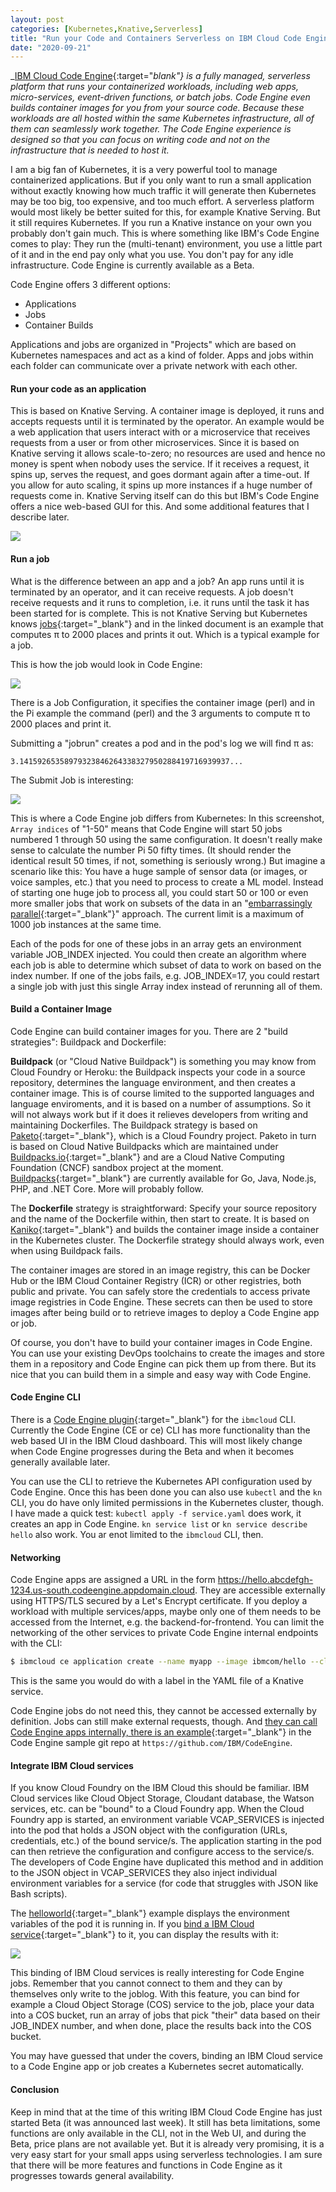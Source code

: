 ```yaml
---
layout: post
categories: [Kubernetes,Knative,Serverless]
title: "Run your Code and Containers Serverless on IBM Cloud Code Engine"
date: "2020-09-21"
---
```


_[IBM Cloud Code Engine](https://cloud.ibm.com/docs/codeengine?topic=codeengine-about){:target="_blank"} is a fully managed, serverless platform that runs your containerized workloads, including web apps, micro-services, event-driven functions, or batch jobs. Code Engine even builds container images for you from your source code. Because these workloads are all hosted within the same Kubernetes infrastructure, all of them can seamlessly work together. The Code Engine experience is designed so that you can focus on writing code and not on the infrastructure that is needed to host it._

I am a big fan of Kubernetes, it is a very powerful tool to manage containerized applications. But if you only want to run a small application without exactly knowing how much traffic it will generate then Kubernetes may be too big, too expensive, and too much effort. A serverless platform would most likely be better suited for this, for example Knative Serving. But it still requires Kubernetes. If you run a Knative instance on your own you probably don't gain much. This is where something like IBM's Code Engine comes to play: They run the (multi-tenant) environment, you use a little part of it and in the end pay only what you use. You don't pay for any idle infrastructure. Code Engine is currently available as a Beta.

Code Engine offers 3 different options: 
- Applications
- Jobs
- Container Builds

Applications and jobs are organized in "Projects" which are based on Kubernetes namespaces and act as a kind of folder. Apps and jobs within each folder can communicate over a private network with each other.

#### Run your code as an application

This is based on Knative Serving. A container image is deployed, it runs and accepts requests until it is terminated by the operator. An example would be a web application that users interact with or a microservice that receives requests from a user or from other microservices. Since it is based on Knative serving it allows scale-to-zero; no resources are used and hence no money is spent when nobody uses the service. If it receives a request, it spins up, serves the request, and goes dormant again after a time-out. If you allow for auto scaling, it spins up more instances if a huge number of requests come in. Knative Serving itself can do this but IBM's Code Engine offers a nice web-based GUI for this. And some additional features that I describe later.

![](/images/2020/09/image-3.png?w=1024)

#### Run a job

What is the difference between an app and a job? An app runs until it is terminated by an operator, and it can receive requests. A job doesn't receive requests and it runs to completion, i.e. it runs until the task it has been started for is complete. This is not Knative Serving but Kubernetes knows [jobs](https://kubernetes.io/docs/concepts/workloads/controllers/job/){:target="_blank"} and in the linked document is an example that computes π to 2000 places and prints it out. Which is a typical example for a job.

This is how the job would look in Code Engine:

![](/images/2020/09/image.png?w=1024)

There is a Job Configuration, it specifies the container image (perl) and in the Pi example the command (perl) and the 3 arguments to compute π to 2000 places and print it.

Submitting a "jobrun" creates a pod and in the pod's log we will find π as:

```
3.14159265358979323846264338327950288419716939937...
```

The Submit Job is interesting:

![](/images/2020/09/image-1.png?w=522)

This is where a Code Engine job differs from Kubernetes: In this screenshot, `Array indices` of "1-50" means that Code Engine will start 50 jobs numbered 1 through 50 using the same configuration. It doesn't really make sense to calculate the number Pi 50 fifty times. (It should render the identical result 50 times, if not, something is seriously wrong.) But imagine a scenario like this: You have a huge sample of sensor data (or images, or voice samples, etc.) that you need to process to create a ML model. Instead of starting one huge job to process all, you could start 50 or 100 or even more smaller jobs that work on subsets of the data in an "[embarrassingly parallel](https://en.wikipedia.org/wiki/Embarrassingly_parallel){:target="_blank"}" approach. The current limit is a maximum of 1000 job instances at the same time.

Each of the pods for one of these jobs in an array gets an environment variable JOB_INDEX injected. You could then create an algorithm where each job is able to determine which subset of data to work on based on the index number. If one of the jobs fails, e.g. JOB_INDEX=17, you could restart a single job with just this single Array index instead of rerunning all of them.

#### Build a Container Image

Code Engine can build container images for you. There are 2 "build strategies": Buildpack and Dockerfile:

**Buildpack** (or "Cloud Native Buildpack") is something you may know from Cloud Foundry or Heroku: the Buildpack inspects your code in a source repository, determines the language environment, and then creates a container image. This is of course limited to the supported languages and language enviroments, and it is based on a number of assumptions. So it will not always work but if it does it relieves developers from writing and maintaining Dockerfiles. The Buildpack strategy is based on [Paketo](https://paketo.io/){:target="_blank"}, which is a Cloud Foundry project. Paketo in turn is based on Cloud Native Buildpacks which are maintained under [Buildpacks.io](https://buildpacks.io/){:target="_blank"} and are a Cloud Native Computing Foundation (CNCF) sandbox project at the moment. [Buildpacks](https://cloud.ibm.com/docs/codeengine?topic=codeengine-plan-build#build-strategy){:target="_blank"} are currently available for Go, Java, Node.js, PHP, and .NET Core. More will probably follow.

The **Dockerfile** strategy is straightforward: Specify your source repository and the name of the Dockerfile within, then start to create. It is based on [Kaniko](https://github.com/GoogleContainerTools/kaniko){:target="_blank"} and builds the container image inside a container in the Kubernetes cluster. The Dockerfile strategy should always work, even when using Buildpack fails.

The container images are stored in an image registry, this can be Docker Hub or the IBM Cloud Container Registry (ICR) or other registries, both public and private. You can safely store the credentials to access private image registries in Code Engine. These secrets can then be used to store images after being build or to retrieve images to deploy a Code Engine app or job.

Of course, you don't have to build your container images in Code Engine. You can use your existing DevOps toolchains to create the images and store them in a repository and Code Engine can pick them up from there. But its nice that you can build them in a simple and easy way with Code Engine.

#### Code Engine CLI

There is a [Code Engine plugin](https://cloud.ibm.com/docs/codeengine?topic=codeengine-kn-install-cli){:target="_blank"} for the `ibmcloud` CLI. Currently the Code Engine (CE or ce) CLI has more functionality than the web based UI in the IBM Cloud dashboard. This will most likely change when Code Engine progresses during the Beta and when it becomes generally available later.

You can use the CLI to retrieve the Kubernetes API configuration used by Code Engine. Once this has been done you can also use `kubectl` and the `kn` CLI, you do have only limited permissions in the Kubernetes cluster, though. I have made a quick test: `kubectl apply -f service.yaml` does work, it creates an app in Code Engine. `kn service list` or `kn service describe hello` also work. You ar enot limited to the `ibmcloud` CLI, then.

#### Networking

Code Engine apps are assigned a URL in the form https://hello.abcdefgh-1234.us-south.codeengine.appdomain.cloud. They are accessible externally using HTTPS/TLS secured by a Let's Encrypt certificate. If you deploy a workload with multiple services/apps, maybe only one of them needs to be accessed from the Internet, e.g. the backend-for-frontend. You can limit the networking of the other services to private Code Engine internal endpoints with the CLI:

```sh
$ ibmcloud ce application create --name myapp --image ibmcom/hello --cluster-local
```

This is the same you would do with a label in the YAML file of a Knative service.

Code Engine jobs do not need this, they cannot be accessed externally by definition. Jobs can still make external requests, though. And [they can call Code Engine apps internally, there is an example](https://github.com/IBM/CodeEngine/tree/master/job){:target="_blank"} in the Code Engine sample git repo at `https://github.com/IBM/CodeEngine`.

#### Integrate IBM Cloud services

If you know Cloud Foundry on the IBM Cloud this should be familiar. IBM Cloud services like Cloud Object Storage, Cloudant database, the Watson services, etc. can be "bound" to a Cloud Foundry app. When the Cloud Foundry app is started, an environment variable VCAP_SERVICES is injected into the pod that holds a JSON object with the configuration (URLs, credentials, etc.) of the bound service/s. The application starting in the pod can then retrieve the configuration and configure access to the service/s. The developers of Code Engine have duplicated this method and in addition to the JSON object in VCAP_SERVICES they also inject individual environment variables for a service (for code that struggles with JSON like Bash scripts).

The [helloworld](https://cloud.ibm.com/docs/codeengine?topic=codeengine-getting-started#app-hello){:target="_blank"} example displays the environment variables of the pod it is running in. If you [bind a IBM Cloud service](https://cloud.ibm.com/docs/codeengine?topic=codeengine-kn-service-binding){:target="_blank"} to it, you can display the results with it:

![](/images/2020/09/image-2.png?w=1024)

This binding of IBM Cloud services is really interesting for Code Engine jobs. Remember that you cannot connect to them and they can by themselves only write to the joblog. With this feature, you can bind for example a Cloud Object Storage (COS) service to the job, place your data into a COS bucket, run an array of jobs that pick "their" data based on their JOB_INDEX number, and when done, place the results back into the COS bucket.

You may have guessed that under the covers, binding an IBM Cloud service to a Code Engine app or job creates a Kubernetes secret automatically.

#### Conclusion

Keep in mind that at the time of this writing IBM Cloud Code Engine has just started Beta (it was announced last week). It still has beta limitations, some functions are only available in the CLI, not in the Web UI, and during the Beta, price plans are not available yet. But it is already very promising, it is a very easy start for your small apps using serverless technologies. I am sure that there will be more features and functions in Code Engine as it progresses towards general availability.
